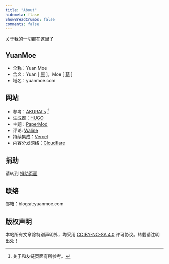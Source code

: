 ```yaml
---
title: "About"
hidemeta: flase
ShowBreadCrumbs: false
comments: false
---
```

关于我的一切都在这里了

## YuanMoe
* 全称：Yuan Moe
* 含义：Yuan [ [原](https://baike.baidu.com/item/原) ]，Moe [ [萌](https://baike.baidu.com/item/moe) ]
* 域名：yuanmoe.com

## 网站

* 参考：[ĀKURAI's](https://404gle.cn/) <cite>[^1]</cite>
* 生成器：[HUGO](https://gohugo.io/)
* 主题：[PaperMod](https://adityatelange.github.io/hugo-PaperMod)
* 评论: [Waline](https://waline.js.org/)
* 持续集成：[Vercel](https://vercel.com/)
* 内容分发网络：[Cloudflare](https://cloudflare.com/)

## 捐助

请转到 [捐助页面](/coffee/)

## 联络

邮箱：blog:at:yuanmoe.com

## 版权声明

本站所有文章除特别声明外，均采用 <a href="https://creativecommons.org/licenses/by-nc-sa/4.0/" target="_blank" rel="noopener noreferrer me">CC BY-NC-SA 4.0</a> 许可协议。转载请注明出处！



[^1]: 关于和友链页面有所参考。
